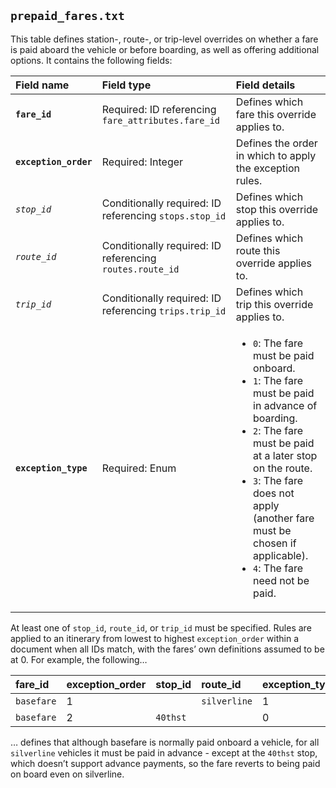 ## `prepaid_fares.txt`
This table defines station-, route-, or trip-level overrides on whether a fare is paid aboard the vehicle or before boarding, as well as offering additional options. It contains the following fields:

Field name|Field type|Field details
:-|:-|:-
**`fare_id`**|Required: ID referencing `fare_attributes.fare_id`|Defines which fare this override applies to.
**`exception_order`**|Required: Integer|Defines the order in which to apply the exception rules.
*`stop_id`*|Conditionally required: ID referencing `stops.stop_id`|Defines which stop this override applies to.
*`route_id`*|Conditionally required: ID referencing `routes.route_id`|Defines which route this override applies to.
*`trip_id`*|Conditionally required: ID referencing `trips.trip_id`|Defines which trip this override applies to.
**`exception_type`**|Required: Enum|<ul><li>`0`: The fare must be paid onboard.</li><li>`1`: The fare must be paid in advance of boarding.</li><li>`2`: The fare must be paid at a later stop on the route.</li><li>`3`: The fare does not apply (another fare must be chosen if applicable).</li><li>`4`: The fare need not be paid.

At least one of `stop_id`, `route_id`, or `trip_id` must be specified. Rules are applied to an itinerary from lowest to highest `exception_order` within a document when all IDs match, with the fares’ own definitions assumed to be at 0. For example, the following…

fare_id|exception_order|stop_id|route_id|exception_type
:-|:-|:-|:-|:-
`basefare`|1||`silverline`|1
`basefare`|2|`40thst`||0

… defines that although basefare is normally paid onboard a vehicle, for all `silverline` vehicles it must be paid in advance - except at the `40thst` stop, which doesn’t support advance payments, so the fare reverts to being paid on board even on silverline.